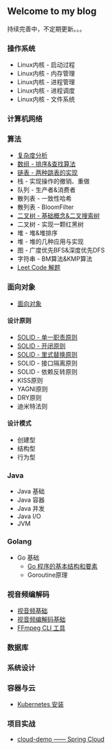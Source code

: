 ## Welcome to my blog

持续完善中，不定期更新。。。

### 操作系统

- Linux内核 - 启动过程
- Linux内核 - 内存管理
- Linux内核 - 进程管理
- Linux内核 - 进程调度
- Linux内核 - 文件系统

### 计算机网络

### 算法
- [复杂度分析](algorithm/复杂度分析.md)
- [数组 - 排序&查找算法](algorithm/sort.md)
- [链表 - 两种跳表的实现](algorithm/skip-list.md)
- 栈 - 实现操作的撤销、重做
- 队列 - 生产者&消费者
- 散列表 - 一致性哈希
- 散列表 - BloomFilter
- [二叉树 - 基础概念&二叉搜索树](algorithm/binary-tree.md)
- 二叉树 - 实现一颗红黑树
- 堆 - 堆&堆排序
- 堆 - 堆的几种应用与实现
- 图 - 广度优先BFS&深度优先DFS
- 字符串 - BM算法&KMP算法
- [Leet Code 解题](algorithm/leet-code.md)

### 面向对象
- [面向对象](design-pattern/oop.md)
  
#### 设计原则
- [SOLID - 单一职责原则](design-pattern/srp.md)
- [SOLID - 开闭原则](design-pattern/ocp.md)
- [SOLID - 里式替换原则](design-pattern/lsp.md)
- SOLID - 接口隔离原则
- SOLID - 依赖反转原则
- KISS原则
- YAGNI原则
- DRY原则
- 迪米特法则
  
#### 设计模式
- 创建型
- 结构型
- 行为型


### Java
- Java 基础
- Java 容器
- Java 并发
- Java I/O
- JVM

### Golang
- Go 基础
  - [Go 程序的基本结构和要素](golang/Go程序的基本结构和要素.md)
  - Goroutine原理

### 视音频编解码
- [视音频基础](video-audio/视音频基础.md)
- [视音频编解码基础](video-audio/视音频编解码基础.md)
- [FFmpeg CLI 工具](video-audio/ffmpeg-cli.md)

### 数据库

### 系统设计

### 容器与云
- [Kubernetes 安装](cloud-native/install-kubernetes.md)

### 项目实战
- [cloud-demo —— Spring Cloud](https://github.com/kangliqi/cloud-demo)
